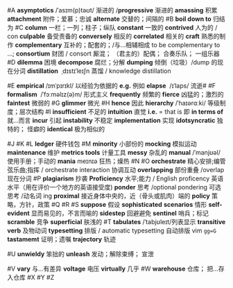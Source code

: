 #A **asymptotics** /ˈasɪm(p)təʊt/ 渐进的 /**progressive** 渐进的
	**amassing** 积累
	**attachment** 附件；爱慕；忠诚
	**alternate** 交替的；间隔的
#B **boil down to** 归结为
#C **column** 一栏；一列；柱子；纵队
	**constant** 一致的
	**contrived** 人为的 / con
	**culpable** 备受责备的
	**conversely** 相反的
	**correlated** 相关的
	**craft** 熟悉的制作
	**complementary** 互补的；配套的；/与...相辅相成 to be complementary to ...;
	**consortium** 财团 / consort 厮混； （君主的）配偶； 合奏乐队； 一组乐器
#D **dilemma** 困境
	**decompose** 腐烂；分解
	**dumping** 倾倒（垃圾）/dump 的现在分词
	**distillation**  ˌdɪstɪˈleɪʃn 蒸馏 / knowledge distillation
	
#E **empirical** /ɪmˈpɪrɪkl/ 以经验为依据的
	**e.g.** 例如
	**elapse**  /ɪˈlaps/ 流逝#
#F **formalism**  /ˈfɔːməlɪz(ə)m/ 形式主义
	**frequently** 频繁的
	**fierce** 凶猛的；激烈的
	**faintest** 微弱的
#G **glimmer** 微光 
#H **hence** 因此
	**hierarchy** /ˈhaɪərɑːki/ 等级制度；层次结构
#I **insufficient** 不足的
	**intuition** 直觉
	**i.e.**  =  that is 即
	**in terms of** 就...而言
	**incur** 引起
	**instability** 不稳定
	**implementation** 实现
	**idotsyncratic** 独特的； 怪癖的
	**identical** 极为相似的
	
	
#J
#K 
#L **ledger** 硬件钱包
#M **minority** 小部份的
	**mocking** 模拟运动
	**maintenance** 维护
	**metrics tools** 计量工具
	**messy** 杂乱的
	**manual** /ˈmanjʊəl/ 使用手册；手动的
	**mania** meɪnɪə 狂热；燥热
#N
#O **orchestrate** 精心安排;编管弦乐曲;指挥 / orchestrate interaction 协调互动
	**overlapping** 部份重叠 /overlap 现在分词
#P **plagiarism** 抄袭
	**Proficiency** 水平;能力 / English proficency 英语水平（用在评价一个地方的英语接受度)
	**ponder** 思考 /optional pondering 可选思考 /动名词 ing
	**proximal** 接近身体中央的，近（骨头或肌肉）端的
	**policy** 策略，方针，政策
#Q 
#R
#S **suppose** 假设
	**sophisticated**
	**scenarios** 情形
	**self-evident** 显而易见的，不言而喻的
	**sidestep** 回避避免
	**sentinel** 哨兵；标记
	**scramble** 竞争
	**superficial** 肤浅的
#T **tabulates** /ˈtabjʊleɪt/列表显示 
	**transitive verb** 及物动词
	**typesetting** 排版 / automatic typesetting 自动排版 vim `gg=G`
	**tastamemt** 证明；遗嘱
	**trajectory** 轨迹
	
#U **unwieldy** 笨拙的
	**unleash** 发动；解除束缚； 宣泄
	
#V **vary** 与...有差异
	**voltage** 电压
	**virtually** 几乎
#W **warehouse** 仓库； 把...存入仓库
#X 
#Y 
#Z 